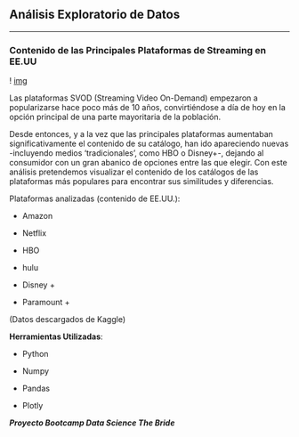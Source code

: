 ## **Análisis Exploratorio de Datos**

______________________________________________________________________________________________________________________________________

### Contenido de las Principales Plataformas de Streaming en EE.UU

! [img](./graficos/Plataformas_Streaming.png)


Las plataformas SVOD (Streaming Video On-Demand) empezaron a popularizarse hace poco más de 10 años, convirtiéndose a día de hoy en la opción principal de una parte mayoritaria de la población.

Desde entonces, y a la vez que las principales plataformas aumentaban significativamente el contenido de su catálogo, han ido apareciendo nuevas -incluyendo medios ‘tradicionales’, como HBO o Disney+-, dejando al consumidor con un gran abanico de opciones entre las que elegir. Con este análisis pretendemos visualizar el contenido de los catálogos de las plataformas más populares para encontrar sus similitudes y diferencias.

Plataformas analizadas (contenido de EE.UU.):

- Amazon

- Netflix

- HBO

- hulu

- Disney +

- Paramount +

(Datos descargados de Kaggle)

**Herramientas Utilizadas**:

- Python

- Numpy

- Pandas

- Plotly

***Proyecto Bootcamp Data Science The Bride***
